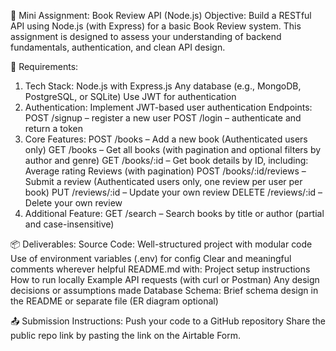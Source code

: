 📝 Mini Assignment: Book Review API (Node.js)
Objective:
Build a RESTful API using Node.js (with Express) for a basic Book Review system. This assignment is designed to assess your understanding of backend fundamentals, authentication, and clean API design.

🔧 Requirements:

1. Tech Stack:
   Node.js with Express.js
   Any database (e.g., MongoDB, PostgreSQL, or SQLite)
   Use JWT for authentication
2. Authentication:
   Implement JWT-based user authentication
   Endpoints:
   POST /signup – register a new user
   POST /login – authenticate and return a token
3. Core Features:
   POST /books – Add a new book (Authenticated users only)
   GET /books – Get all books (with pagination and optional filters by author and genre)
   GET /books/:id – Get book details by ID, including:
   Average rating
   Reviews (with pagination)
   POST /books/:id/reviews – Submit a review (Authenticated users only, one review per user per book)
   PUT /reviews/:id – Update your own review
   DELETE /reviews/:id – Delete your own review
4. Additional Feature:
   GET /search – Search books by title or author (partial and case-insensitive)

📦 Deliverables:
Source Code:
Well-structured project with modular code
Use of environment variables (.env) for config
Clear and meaningful comments wherever helpful
README.md with:
Project setup instructions
How to run locally
Example API requests (with curl or Postman)
Any design decisions or assumptions made
Database Schema:
Brief schema design in the README or separate file (ER diagram optional)

📤 Submission Instructions:
Push your code to a GitHub repository
Share the public repo link by pasting the link on the Airtable Form.

